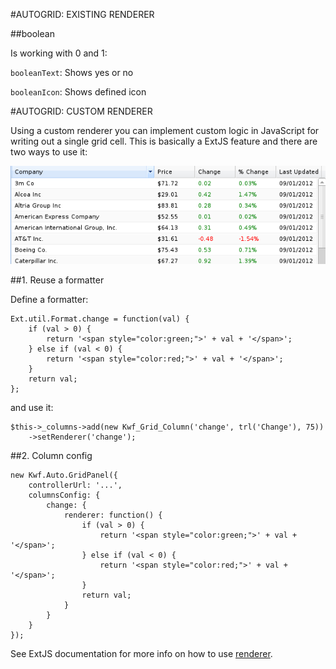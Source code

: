 #AUTOGRID: EXISTING RENDERER

##boolean

Is working with 0 and 1:

`booleanText`: Shows yes or no

`booleanIcon`: Shows defined icon


#AUTOGRID: CUSTOM RENDERER

Using a custom renderer you can implement custom logic in JavaScript for writing out a single grid cell. 
This is basically a ExtJS feature and there are two ways to use it:

![Screenshot](../img/renderer.png)


##1. Reuse a formatter

Define a formatter:

    Ext.util.Format.change = function(val) {
        if (val > 0) {
            return '<span style="color:green;">' + val + '</span>';
        } else if (val < 0) {
            return '<span style="color:red;">' + val + '</span>';
        }
        return val;
    };
    
and use it:
    
    $this->_columns->add(new Kwf_Grid_Column('change', trl('Change'), 75))
        ->setRenderer('change');
        
        
        
##2. Column config
        
    new Kwf.Auto.GridPanel({
        controllerUrl: '...',
        columnsConfig: {
            change: {
                renderer: function() {
                    if (val > 0) {
                        return '<span style="color:green;">' + val + '</span>';
                    } else if (val < 0) {
                        return '<span style="color:red;">' + val + '</span>';
                    }
                    return val;
                }
            }
        }
    });
        
See ExtJS documentation for more info on how to use [renderer](https://dev.sencha.com/deploy/ext-2.3.0/docs/?class=Ext.grid.ColumnModel#Ext.grid.ColumnModel-setRenderer).        
